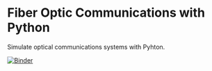 # Fiber Optic Communications with Python

Simulate optical communications systems with Pyhton.

[![Binder](https://mybinder.org/badge_logo.svg)](https://mybinder.org/v2/gh/edsonportosilva/OpticCommpy/HEAD?urlpath=lab)
